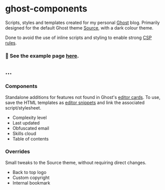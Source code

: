 # ghost-components
Scripts, styles and templates created for my personal [Ghost](https://github.com/tryghost/ghost) blog. Primarily designed for the default Ghost theme [Source](https://github.com/TryGhost/Source), with a dark colour theme.

Done to avoid the use of inline scripts and styling to enable strong [CSP rules](https://developer.mozilla.org/en-US/docs/Web/HTTP/CSP).

### 🔗 See the example page [here](https://blog.hazz.uk/ghost-components/).

...
---

### Components
Standalone additions for features not found in Ghost's [editor cards](https://ghost.org/help/cards/). To use, save the HTML templates as [editor snippets](https://ghost.org/help/snippets/) and link the associated script/stylesheet.

- Complexity level
- Last updated
- Obfuscated email
- Skills cloud
- Table of contents

### Overrides
Small tweaks to the Source theme, without requiring direct changes.

- Back to top logo
- Custom copyright
- Internal bookmark
